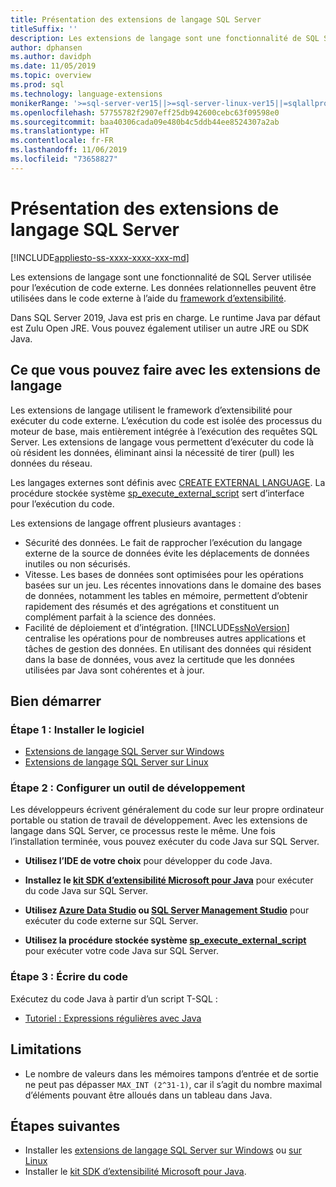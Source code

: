 ```yaml
---
title: Présentation des extensions de langage SQL Server
titleSuffix: ''
description: Les extensions de langage sont une fonctionnalité de SQL Server utilisée pour l’exécution de code externe. Dans SQL Server 2019, Java est pris en charge. Les données relationnelles peuvent être utilisées dans le code externe avec le framework d’extensibilité.
author: dphansen
ms.author: davidph
ms.date: 11/05/2019
ms.topic: overview
ms.prod: sql
ms.technology: language-extensions
monikerRange: '>=sql-server-ver15||>=sql-server-linux-ver15||=sqlallproducts-allversions'
ms.openlocfilehash: 57755782f2907eff25db942600cebc63f09598e0
ms.sourcegitcommit: baa40306cada09e480b4c5ddb44ee8524307a2ab
ms.translationtype: HT
ms.contentlocale: fr-FR
ms.lasthandoff: 11/06/2019
ms.locfileid: "73658827"
---
```

# <a name="what-is-sql-server-language-extensions"></a>Présentation des extensions de langage SQL Server
[!INCLUDE[appliesto-ss-xxxx-xxxx-xxx-md](../includes/appliesto-ss-xxxx-xxxx-xxx-md.md)]

Les extensions de langage sont une fonctionnalité de SQL Server utilisée pour l’exécution de code externe. Les données relationnelles peuvent être utilisées dans le code externe à l’aide du [framework d’extensibilité](concepts/extensibility-framework.md).

Dans SQL Server 2019, Java est pris en charge. Le runtime Java par défaut est Zulu Open JRE. Vous pouvez également utiliser un autre JRE ou SDK Java.

## <a name="what-you-can-do-with-language-extensions"></a>Ce que vous pouvez faire avec les extensions de langage

Les extensions de langage utilisent le framework d’extensibilité pour exécuter du code externe. L’exécution du code est isolée des processus du moteur de base, mais entièrement intégrée à l’exécution des requêtes SQL Server. Les extensions de langage vous permettent d’exécuter du code là où résident les données, éliminant ainsi la nécessité de tirer (pull) les données du réseau.

Les langages externes sont définis avec [CREATE EXTERNAL LANGUAGE](https://docs.microsoft.com/sql/t-sql/statements/create-external-language-transact-sql). La procédure stockée système [sp_execute_external_script](https://docs.microsoft.com/sql/relational-databases/system-stored-procedures/sp-execute-external-script-transact-sql) sert d’interface pour l’exécution du code.

Les extensions de langage offrent plusieurs avantages :

+ Sécurité des données. Le fait de rapprocher l’exécution du langage externe de la source de données évite les déplacements de données inutiles ou non sécurisés.
+ Vitesse. Les bases de données sont optimisées pour les opérations basées sur un jeu. Les récentes innovations dans le domaine des bases de données, notamment les tables en mémoire, permettent d’obtenir rapidement des résumés et des agrégations et constituent un complément parfait à la science des données.
+ Facilité de déploiement et d’intégration. [!INCLUDE[ssNoVersion](../includes/ssnoversion-md.md)] centralise les opérations pour de nombreuses autres applications et tâches de gestion des données. En utilisant des données qui résident dans la base de données, vous avez la certitude que les données utilisées par Java sont cohérentes et à jour.

## <a name="how-to-get-started"></a>Bien démarrer

### <a name="step-1-install-the-software"></a>Étape 1 : Installer le logiciel

+ [Extensions de langage SQL Server sur Windows](install/install-sql-server-language-extensions-on-windows.md)
+ [Extensions de langage SQL Server sur Linux](../linux/sql-server-linux-setup-language-extensions.md)

### <a name="step-2-configure-a-development-tool"></a>Étape 2 : Configurer un outil de développement

Les développeurs écrivent généralement du code sur leur propre ordinateur portable ou station de travail de développement. Avec les extensions de langage dans SQL Server, ce processus reste le même. Une fois l’installation terminée, vous pouvez exécuter du code Java sur SQL Server.

+ **Utilisez l’IDE de votre choix** pour développer du code Java.

+ **Installez le [kit SDK d’extensibilité Microsoft pour Java](how-to/extensibility-sdk-java-sql-server.md)** pour exécuter du code Java sur SQL Server.

+ **Utilisez [Azure Data Studio](https://docs.microsoft.com/sql/azure-data-studio/what-is) ou [SQL Server Management Studio](https://docs.microsoft.com/sql/ssms/sql-server-management-studio-ssms)** pour exécuter du code externe sur SQL Server.

+ **Utilisez la procédure stockée système [sp_execute_external_script](https://docs.microsoft.com/sql/relational-databases/system-stored-procedures/sp-execute-external-script-transact-sql)** pour exécuter votre code Java sur SQL Server.

### <a name="step-3-write-your-first-code"></a>Étape 3 : Écrire du code

Exécutez du code Java à partir d’un script T-SQL :

+ [Tutoriel : Expressions régulières avec Java](tutorials/search-for-string-using-regular-expressions-in-java.md)

## <a name="limitations"></a>Limitations

+ Le nombre de valeurs dans les mémoires tampons d’entrée et de sortie ne peut pas dépasser `MAX_INT (2^31-1)`, car il s’agit du nombre maximal d’éléments pouvant être alloués dans un tableau dans Java.

## <a name="next-steps"></a>Étapes suivantes

+ Installer les [extensions de langage SQL Server sur Windows](install/install-sql-server-language-extensions-on-windows.md) ou [sur Linux](../linux/sql-server-linux-setup-language-extensions.md)
+ Installer le [kit SDK d’extensibilité Microsoft pour Java](how-to/extensibility-sdk-java-sql-server.md).
